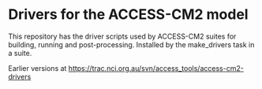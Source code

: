 # Drivers for the ACCESS-CM2 model

This repository has the driver scripts used by ACCESS-CM2 suites for building, running and post-processing. Installed by the make_drivers task in a suite.

Earlier versions at https://trac.nci.org.au/svn/access_tools/access-cm2-drivers

